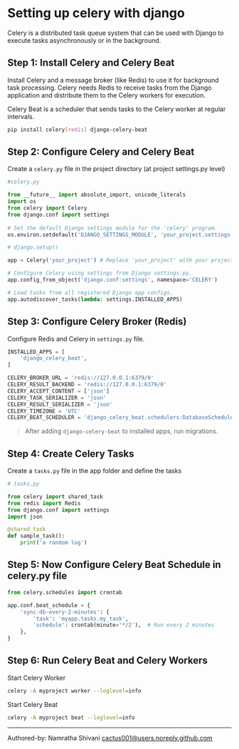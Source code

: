 # Setting up celery with django

Celery is a distributed task queue system that can be used with Django to execute tasks asynchronously or in the background. 

## Step 1: Install Celery and Celery Beat

Install Celery and a message broker (like Redis) to use it for background task processing. Celery needs Redis to receive tasks from the Django application and distribute them to the Celery workers for execution.

Celery Beat is a scheduler that sends tasks to the Celery worker at regular intervals.  

```bash
pip install celery[redis] django-celery-beat
```

## Step 2: Configure Celery and Celery Beat 

Create a `celery.py` file in the project directory (at project settings.py level)  

```python
#celery.py

from __future__ import absolute_import, unicode_literals
import os
from celery import Celery
from django.conf import settings
  
# Set the default Django settings module for the 'celery' program.
os.environ.setdefault('DJANGO_SETTINGS_MODULE', 'your_project.settings')

# django.setup()

app = Celery('your_project') # Replace 'your_project' with your project's name.

# Configure Celery using settings from Django settings.py.  
app.config_from_object('django.conf:settings', namespace='CELERY')  

# Load tasks from all registered Django app configs.  
app.autodiscover_tasks(lambda: settings.INSTALLED_APPS)
```

## Step 3: Configure Celery Broker (Redis)

Configure Redis and Celery in ```settings.py``` file.

```python
INSTALLED_APPS = [
    'django_celery_beat',
]

CELERY_BROKER_URL = 'redis://127.0.0.1:6379/0'
CELERY_RESULT_BACKEND = 'redis://127.0.0.1:6379/0'
CELERY_ACCEPT_CONTENT = ['json']
CELERY_TASK_SERIALIZER = 'json'
CELERY_RESULT_SERIALIZER = 'json'
CELERY_TIMEZONE = 'UTC'
CELERY_BEAT_SCHEDULER = 'django_celery_beat.schedulers:DatabaseScheduler'
```

> After adding `django-celery-beat` to installed apps, run migrations.

## Step 4: Create Celery Tasks

Create a `tasks.py` file in the app folder and define the tasks

```python
# tasks.py 

from celery import shared_task
from redis import Redis
from django.conf import settings
import json

@shared_task
def sample_task():
    print('a random log')

```

## Step 5: Now Configure Celery Beat Schedule in celery.py file

```python
from celery.schedules import crontab

app.conf.beat_schedule = {
    'sync-db-every-2-minutes': {
        'task': 'myapp.tasks.my_task',
        'schedule': crontab(minute='*/2'),  # Run every 2 minutes
    },
}
```

## Step 6: Run Celery Beat and Celery Workers

Start Celery Worker

```bash
celery -A myproject worker --loglevel=info
```

Start Celery Beat

```bash
celery -A myproject beat --loglevel=info
```

---
Authored-by: Namratha Shivani  <cactus001@users.noreply.github.com>

<!--stackedit_data:
eyJoaXN0b3J5IjpbLTE0NjYzOTUxXX0=
-->